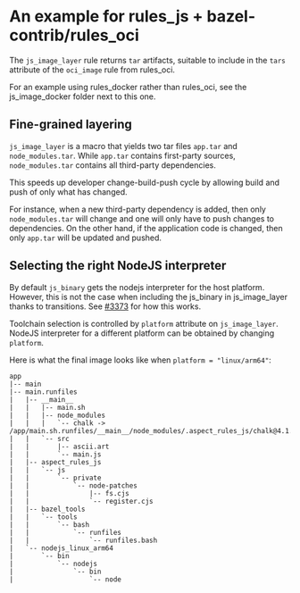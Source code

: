 # An example for rules_js + bazel-contrib/rules_oci

The `js_image_layer` rule returns `tar` artifacts, suitable to include in the `tars` attribute of the `oci_image` rule from rules_oci.

For an example using rules_docker rather than rules_oci, see the js_image_docker folder next to this one.

## Fine-grained layering

`js_image_layer` is a macro that yields two tar files `app.tar` and `node_modules.tar`. While `app.tar` contains first-party sources, `node_modules.tar` contains all third-party dependencies.

This speeds up developer change-build-push cycle by allowing build and push of only what has changed.

For instance, when a new third-party dependency is added, then only `node_modules.tar` will change and one will only have to push changes to dependencies.
On the other hand, if the application code is changed, then only `app.tar` will be updated and pushed.

## Selecting the right NodeJS interpreter

By default `js_binary` gets the nodejs interpreter for the host platform. However, this is not the case when including the js_binary in js_image_layer thanks to transitions. See [#3373](https://github.com/bazelbuild/rules_nodejs/pull/3373) for how this works.

Toolchain selection is controlled by `platform` attribute on `js_image_layer`.
NodeJS interpreter for a different platform can be obtained by changing `platform`.

Here is what the final image looks like when `platform = "linux/arm64"`:

```
app
|-- main
|-- main.runfiles
|   |-- __main__
|   |   |-- main.sh
|   |   |-- node_modules
|   |   |   `-- chalk -> /app/main.sh.runfiles/__main__/node_modules/.aspect_rules_js/chalk@4.1.2/node_modules/chalk
|   |   `-- src
|   |       |-- ascii.art
|   |       `-- main.js
|   |-- aspect_rules_js
|   |   `-- js
|   |       `-- private
|   |           `-- node-patches
|   |               |-- fs.cjs
|   |               `-- register.cjs
|   |-- bazel_tools
|   |   `-- tools
|   |       `-- bash
|   |           `-- runfiles
|   |               `-- runfiles.bash
|   `-- nodejs_linux_arm64
|       `-- bin
|           `-- nodejs
|               `-- bin
|                   `-- node
```
